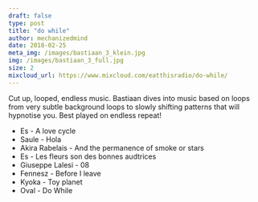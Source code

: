 ```yaml
---
draft: false
type: post
title: "do while"
author: mechanizedmind
date: 2018-02-25
meta_img: /images/bastiaan_3_klein.jpg
img: /images/bastiaan_3_full.jpg
size: 2
mixcloud_url: https://www.mixcloud.com/eatthisradio/do-while/
---
```


Cut up, looped, endless music. Bastiaan dives into music based on loops from very subtle background loops to slowly shifting patterns that will hypnotise you. Best played on endless repeat!
 
- Es - A love cycle
- Saule - Hola
- Akira Rabelais - And the permanence of smoke or stars
- Es - Les fleurs son des bonnes audtrices
- Giuseppe Lalesi - 08
- Fennesz - Before I leave
- Kyoka - Toy planet
- Oval - Do While